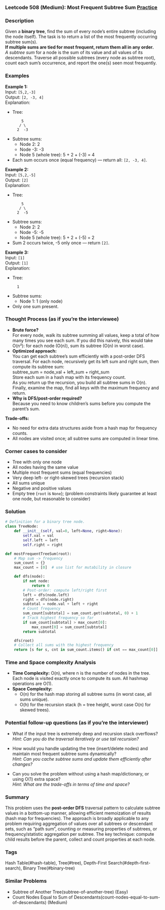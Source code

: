 ### Leetcode 508 (Medium): Most Frequent Subtree Sum [Practice](https://leetcode.com/problems/most-frequent-subtree-sum)

### Description  
Given a **binary tree**, find the sum of every node’s entire subtree (including the node itself). The task is to return a list of the most frequently occurring subtree sum(s).  
**If multiple sums are tied for most frequent, return them all in any order.**  
*A subtree sum* for a node is the sum of its value and all values of its descendants. Traverse all possible subtrees (every node as subtree root), count each sum’s occurrence, and report the one(s) seen most frequently.

### Examples  

**Example 1:**  
Input: `[5,2,-3]`  
Output: `[2, -3, 4]`  
Explanation:  
- Tree:  
  ```
      5
     / \
    2  -3
  ```
- Subtree sums:  
  - Node 2: 2  
  - Node -3: -3  
  - Node 5 (whole tree): 5 + 2 + (-3) = 4  
- Each sum occurs once (equal frequency) — return all: `[2, -3, 4]`.

**Example 2:**  
Input: `[5,2,-5]`  
Output: `[2]`  
Explanation:  
- Tree:  
  ```
      5
     / \
    2  -5
  ```
- Subtree sums:  
  - Node 2: 2  
  - Node -5: -5  
  - Node 5 (whole tree): 5 + 2 + (-5) = 2  
- Sum 2 occurs twice, -5 only once — return `[2]`.

**Example 3:**  
Input: `[1]`  
Output: `[1]`  
Explanation:  
- Tree:  
  ```
    1
  ```
- Subtree sums:  
  - Node 1: 1 (only node)  
- Only one sum present.


### Thought Process (as if you’re the interviewee)  
- **Brute force?**  
  For every node, walk its subtree summing all values, keep a total of how many times you see each sum. If you did this naively, this would take O(n²): for each node (O(n)), sum its subtree (O(n) in worst case).
- **Optimized approach:**  
  You can get each subtree’s sum efficiently with a post-order DFS traversal. For each node, recursively get its left sum and right sum, then compute its subtree sum:  
  subtree_sum = node_val + left_sum + right_sum  
  Store each sum in a hash map with its frequency count.  
  As you return up the recursion, you build all subtree sums in O(n).  
  Finally, examine the map, find all keys with the maximum frequency and return.
- **Why is DFS/post-order required?**  
  Because you need to know children’s sums before you compute the parent’s sum.

**Trade-offs:**  
- No need for extra data structures aside from a hash map for frequency counts.
- All nodes are visited once; all subtree sums are computed in linear time.


### Corner cases to consider  
- Tree with only one node  
- All nodes having the same value  
- Multiple most frequent sums (equal frequencies)  
- Very deep left- or right-skewed trees (recursion stack)  
- All sums unique  
- Negative and positive values  
- Empty tree (`root` is `None`); (problem constraints likely guarantee at least one node, but reasonable to consider)


### Solution

```python
# Definition for a binary tree node.
class TreeNode:
    def __init__(self, val=0, left=None, right=None):
        self.val = val
        self.left = left
        self.right = right

def mostFrequentTreeSum(root):
    # Map sum -> frequency
    sum_count = {}
    max_count = [0]  # use list for mutability in closure

    def dfs(node):
        if not node:
            return 0
        # Post-order: compute left/right first
        left = dfs(node.left)
        right = dfs(node.right)
        subtotal = node.val + left + right
        # Count frequency
        sum_count[subtotal] = sum_count.get(subtotal, 0) + 1
        # Track highest frequency so far
        if sum_count[subtotal] > max_count[0]:
            max_count[0] = sum_count[subtotal]
        return subtotal

    dfs(root)
    # Collect all sums with the highest frequency
    return [s for s, cnt in sum_count.items() if cnt == max_count[0]]
```


### Time and Space complexity Analysis  

- **Time Complexity:** O(n), where n is the number of nodes in the tree. Each node is visited exactly once to compute its sum. All hashmap operations are O(1).
- **Space Complexity:**  
  - O(n) for the hash map storing all subtree sums (in worst case, all sums unique).  
  - O(h) for the recursion stack (h = tree height, worst case O(n) for skewed trees).


### Potential follow-up questions (as if you’re the interviewer)  

- What if the input tree is extremely deep and recursion stack overflows?  
  *Hint: Can you do the traversal iteratively or use tail recursion?*  

- How would you handle updating the tree (insert/delete nodes) and maintain most frequent subtree sums dynamically?  
  *Hint: Can you cache subtree sums and update them efficiently after changes?*

- Can you solve the problem without using a hash map/dictionary, or using O(1) extra space?  
  *Hint: What are the trade-offs in terms of time and space?*


### Summary

This problem uses the **post-order DFS** traversal pattern to calculate subtree values in a bottom-up manner, allowing efficient memoization of results (hash map for frequencies). The approach is broadly applicable to any problem requiring aggregation of values over all subtrees or descendant sets, such as “path sum”, counting or measuring properties of subtrees, or frequency/statistic aggregation per subtree. The key technique: compute child results before the parent, collect and count properties at each node.

### Tags
Hash Table(#hash-table), Tree(#tree), Depth-First Search(#depth-first-search), Binary Tree(#binary-tree)

### Similar Problems
- Subtree of Another Tree(subtree-of-another-tree) (Easy)
- Count Nodes Equal to Sum of Descendants(count-nodes-equal-to-sum-of-descendants) (Medium)